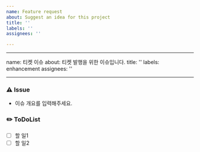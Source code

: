 ```yaml
---
name: Feature request
about: Suggest an idea for this project
title: ''
labels: ''
assignees: ''

---
```


---
name: 티켓 이슈
about: 티켓 발행을 위한 이슈입니다.
title: ''
labels: enhancement
assignees: ''

---

### ⚠️ Issue
- 이슈 개요를 입력해주세요.

### ✏️ ToDoList
- [ ] 할 일1
- [ ] 할 일2
